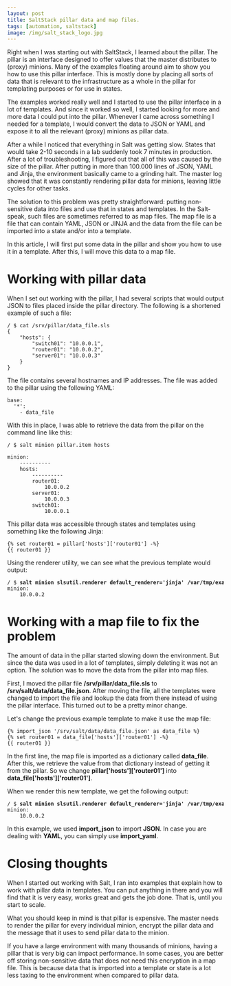 ```yaml
---
layout: post
title: SaltStack pillar data and map files.
tags: [automation, saltstack]
image: /img/salt_stack_logo.jpg
---
```


Right when I was starting out with SaltStack, I learned about the pillar. The pillar is an interface designed to offer values that the master distributes to (proxy) minions. Many of the examples floating around aim to show you how to use this pillar interface. This is mostly done by placing all sorts of data that is relevant to the infrastructure as a whole in the pillar for templating purposes or for use in states. 

The examples worked really well and I started to use the pillar interface in a lot of templates. And since it worked so well, I started looking for more and more data I could put into the pillar. Whenever I came across something I needed for a template, I would convert the data to JSON or YAML and expose it to all the relevant (proxy) minions as pillar data. 

After a while I noticed that everything in Salt was getting slow. States that would take 2-10 seconds in a lab suddenly took 7 minutes in production. After a lot of troubleshooting, I figured out that all of this was caused by the size of the pillar. After putting in more than 100.000 lines of JSON, YAML and Jinja, the environment basically came to a grinding halt. The master log showed that it was constantly rendering pillar data for minions, leaving little cycles for other tasks.

The solution to this problem was pretty straightforward: putting non-sensitive data into files and use that in states and templates. In the Salt-speak, such files are sometimes referred to as map files. The map file is a file that can contain YAML, JSON or JINJA and the data from the file can be imported into a state and/or into a template.

In this article, I will first put some data in the pillar and show you how to use it in a template. After this, I will move this data to a map file.



Working with pillar data 
========================

When I set out working with the pillar, I had several scripts that would output JSON to files placed inside the pillar directory. The following is a shortened example of such a file:

<pre style="font-size:12px">
/ $ cat /srv/pillar/data_file.sls 
{
    "hosts": {
        "switch01": "10.0.0.1",
        "router01": "10.0.0.2",
        "server01": "10.0.0.3"
    }
}
</pre>

The file contains several hostnames and IP addresses. The file was added to the pillar using the following YAML:

<pre style="font-size:12px">
base:
  '*':
    - data_file
</pre>

With this in place, I was able to retrieve the data from the pillar on the command line like this:

<pre style="font-size:12px">
/ $ salt minion pillar.item hosts

minion:
    ----------
    hosts:
        ----------
        router01:
            10.0.0.2
        server01:
            10.0.0.3
        switch01:
            10.0.0.1
</pre>

This pillar data was accessible through states and templates using something like the following Jinja:

<pre style="font-size:12px">
{% set router01 = pillar['hosts']['router01'] -%}
{{ router01 }}
</pre>

Using the renderer utility, we can see what the previous template would output:

<pre style="font-size:12px">
/ $ <b>salt minion slsutil.renderer default_renderer='jinja' /var/tmp/example.j2</b>
minion:
    10.0.0.2
</pre>    


Working with a map file to fix the problem
==========================================

The amount of data in the pillar started slowing down the environment. But since the data was used in a lot of templates, simply deleting it was not an option. The solution was to move the data from the pillar into map files.

First, I moved the pillar file <b>/srv/pillar/data_file.sls</b> to <b>/srv/salt/data/data_file.json</b>. After moving the file, all the templates were changed to import the file and lookup the data from there instead of using the pillar interface. This turned out to be a pretty minor change.

Let's change the previous example template to make it use the map file:

<pre style="font-size:12px">
{% import_json '/srv/salt/data/data_file.json' as data_file %}
{% set router01 = data_file['hosts']['router01'] -%}
{{ router01 }}
</pre>

In the first line, the map file is imported as a dictionary called <b>data_file</b>. After this, we retrieve the value from that dictionary instead of getting it from the pillar. So we change <b>pillar['hosts']['router01']</b> into <b>data_file['hosts']['router01']</b>.

When we render this new template, we get the following output:

<pre style="font-size:12px">
/ $ <b>salt minion slsutil.renderer default_renderer='jinja' /var/tmp/example.j2</b>
minion:
    10.0.0.2
</pre>      

In this example, we used <b>import_json</b> to import <b>JSON</b>. In case you are dealing with <b>YAML</b>, you can simply use <b>import_yaml</b>.

Closing thoughts
================

When I started out working with Salt, I ran into examples that explain how to work with pillar data in templates. You can put anything in there and you will find that it is very easy, works great and gets the job done. That is, until you start to scale.

What you should keep in mind is that pillar is expensive. The master needs to render the pillar for every individual minion, encrypt the pillar data and the message that it uses to send pillar data to the minion. 

If you have a large environment with many thousands of minions, having a pillar that is very big can impact performance. In some cases, you are better off storing non-sensitive data that does not need this encryption in a map file. This is because data that is imported into a template or state is a lot less taxing to the environment when compared to pillar data. 
